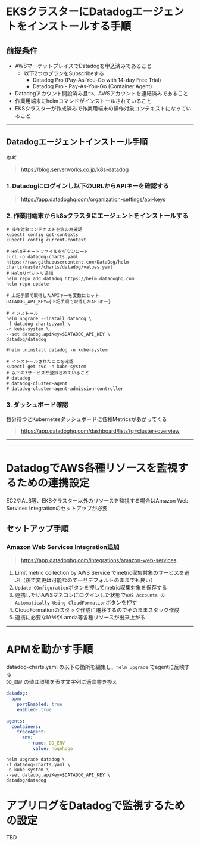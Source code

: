 # EKSクラスターにDatadogエージェントをインストールする手順

## 前提条件
- AWSマーケットプレイスでDatadogを申込済みであること
  - 以下2つのプランをSubscribeする
    - Datadog Pro (Pay-As-You-Go with 14-day Free Trial)
    - Datadog Pro - Pay-As-You-Go (Container Agent)
- Datadogアカウント開設済み且つ、AWSアカウントを連結済みであること
- 作業用端末にhelmコマンドがインストールされていること
- EKSクラスターが作成済みで作業用端末の操作対象コンテキストになっていること

---

## Datadogエージェントインストール手順
参考
> https://blog.serverworks.co.jp/k8s-datadog

### 1. Datadogにログインし以下のURLからAPIキーを確認する
> https://app.datadoghq.com/organization-settings/api-keys

### 2. 作業用端末からk8sクラスタにエージェントをインストールする 
```shell
# 操作対象コンテキストを念の為確認
kubectl config get-contexts
kubectl config current-context

# Helmチャートファイルをダウンロード
curl -o datadog-charts.yaml https://raw.githubusercontent.com/DataDog/helm-charts/master/charts/datadog/values.yaml
# Helmリポジトリ追加
helm repo add datadog https://helm.datadoghq.com
helm repo update

# 上記手順で取得したAPIキーを変数にセット
DATADOG_API_KEY={上記手順で取得したAPIキー}

# インストール
helm upgrade --install datadog \
-f datadog-charts.yaml \
-n kube-system \
--set datadog.apiKey=$DATADOG_API_KEY \
datadog/datadog

#helm uninstall datadog -n kube-system

# インストールされたことを確認
kubectl get svc -n kube-system
# 以下の3サービスが登録されていること
# datadog
# datadog-cluster-agent
# datadog-cluster-agent-admission-controller
```

### 3. ダッシュボード確認
数分待つとKubernetesダッシュボードに各種Metricsがあがってくる
> https://app.datadoghq.com/dashboard/lists?q=cluster+overview

---
---

# DatadogでAWS各種リソースを監視するための連携設定
EC2やALB等、EKSクラスター以外のリソースを監視する場合はAmazon Web Services Integrationのセットアップが必要

## セットアップ手順

### Amazon Web Services Integration追加

> https://app.datadoghq.com/integrations/amazon-web-services

1. Limit metric collection by AWS Service でmetric収集対象のサービスを選ぶ（後で変更は可能なので一旦デフォルトのままでも良い）
2. `Update COnfiguration`ボタンを押してmetric収集対象を保存する
3. 連携したいAWSマネコンにログインした状態で`AWS Accounts のAutomatically Using CloudFormation`ボタンを押す
4. CloudFormationのスタック作成に遷移するのでそのままスタック作成
5. 連携に必要なIAMやLamda等各種リソースが出来上がる


---

# APMを動かす手順
datadog-charts.yaml の以下の箇所を編集し、`helm upgrade` でagentに反映する  
`DD_ENV` の値は環境を表す文字列に適宜書き換え

```yaml
datadog:
  apm:
    portEnabled: true
    enabled: true
    
agents:
  containers:
    traceAgent:
      env:
        - name: DD_ENV
          value: hogehoge
```

```shell
helm upgrade datadog \
-f datadog-charts.yaml \
-n kube-system \
--set datadog.apiKey=$DATADOG_API_KEY \
datadog/datadog
```

# アプリログをDatadogで監視するための設定

TBD
